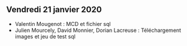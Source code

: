 ## Vendredi 21 janvier 2020
- Valentin Mougenot : MCD et fichier sql
- Julien Mourcely, David Monnier, Dorian Lacreuse : Téléchargement images et jeu de test sql
